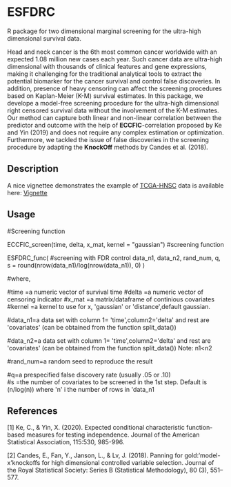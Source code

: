 # ESFDRC
R package for two dimensional marginal screening for the ultra-high dimensional survival data.

Head and neck cancer is the 6th most common cancer worldwide with an expected 1.08 million new cases each year. 
Such cancer data are ultra-high dimensional with thousands of clinical features and gene expressions, 
making it challenging for the traditional analytical tools to extract the potential biomarker for the cancer survival and control false discoveries.
In addition, presence of heavy censoring can affect the screening procedures based on Kaplan-Meier (K-M) survival estimates. 
In this package, we develope a model-free screening procedure for the ultra-high dimensional right censored survival data without the involvement 
of the K-M estimates. Our method can capture both linear and non-linear correlation between the predictor and outcome with the help of **ECCFIC**-correlation proposed by Ke and Yin (2019) and 
does not require any complex estimation or optimization. Furthermore, we tackled the issue of false discoveries in the screening procedure by adapting the 
**KnockOff** methods by Candes et al. (2018). 

## Description

A nice vignettee demonstrates the example of [TCGA-HNSC](https://portal.gdc.cancer.gov/projects/TCGA-HNSC) data is available 
here: [Vignette](http://htmlpreview.github.io/?https://github.com/urmiaf/ESFDRC/blob/master/vignettes/Introduction.html)

## Usage

#Screening function

ECCFIC_screen(time, delta, x_mat, kernel = "gaussian")  #screening function

ESFDRC_func(      #screening with FDR control
  data_n1,
  data_n2,
  rand_num,
  q,
  s = round(nrow(data_n1)/log(nrow(data_n1)), 0)
)

#where,

#time	=a numeric vector of survival time
#delta	=a numeric vector of censoring indicator
#x_mat =a matrix/dataframe of continious covariates
#kernel	=a kernel to use for x, 'gaussian' or 'distance',default gaussian. 

  #data_n1=a data set with column 1= 'time',column2='delta' and rest are 'covariates' (can be obtained from the function split_data())
  
  #data_n2=a data set with column 1= 'time',column2='delta' and rest are 'covariates' (can be obtained from the function split_data()) Note: n1<n2
                                                                                                                                                   
  #rand_num=a random seed to reproduce the result
                                                                                                                                                   
  #q=a prespecified false discovery rate (usually .05 or .10)                                                                                                                                                  
 #s =the number of covariates to be screened in the 1st step. Default is (n/log(n)) where 'n' i the number of rows in 'data_n1                                                                                                                               


                                                                                                                                                   
## References
<a id="1">[1]</a> 
Ke, C., & Yin, X. (2020). 
Expected conditional characteristic function-based measures for
testing independence. 
Journal of the American Statistical Association, 115:530, 985-996.

<a id="2">[2]</a> 
Candes, E., Fan, Y., Janson, L., & Lv, J. (2018). 
Panning for gold:‘model-x’knockoffs for high
dimensional controlled variable selection. 
Journal of the Royal Statistical Society: Series B
(Statistical Methodology), 80 (3), 551–577.
